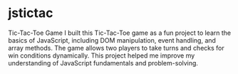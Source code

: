 # jstictac
Tic-Tac-Toe Game
I built this Tic-Tac-Toe game as a fun project to learn the basics of JavaScript, including DOM manipulation, event handling, and array methods. The game allows two players to take turns and checks for win conditions dynamically. This project helped me improve my understanding of JavaScript fundamentals and problem-solving.

